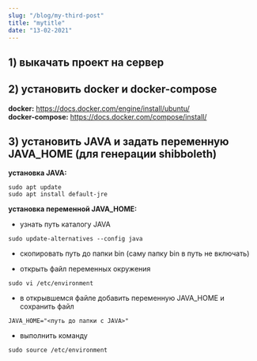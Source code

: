 ```yaml
---
slug: "/blog/my-third-post"
title: "mytitle"
date: "13-02-2021"
---
```


## 1) выкачать проект на сервер 
## 2) установить docker и docker-compose
 **docker:** https://docs.docker.com/engine/install/ubuntu/  
**docker-compose:** https://docs.docker.com/compose/install/ 

## 3) установить JAVA и задать переменную JAVA_HOME (для генерации shibboleth)  
**установка JAVA:**
```
sudo apt update  
sudo apt install default-jre
```
**установка переменной JAVA_HOME:**

- узнать путь каталогу JAVA 
```
sudo update-alternatives --config java
```

- скопировать путь до папки bin (саму папку bin в путь не включать)

- открыть файл переменных окружения

```
sudo vi /etc/environment
```
- в открывшемся файле добавить переменную JAVA_HOME и сохранить файл
```
JAVA_HOME="<путь до папки с JAVA>"
```
- выполнить команду 
```
sudo source /etc/environment
```